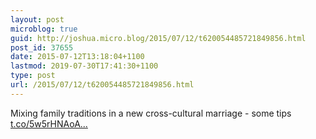 ```yaml
---
layout: post
microblog: true
guid: http://joshua.micro.blog/2015/07/12/t620054485721849856.html
post_id: 37655
date: 2015-07-12T13:18:04+1100
lastmod: 2019-07-30T17:41:30+1100
type: post
url: /2015/07/12/t620054485721849856.html
---
```

Mixing family traditions in a new cross-cultural marriage - some tips [t.co/5w5rHNAoA...](http://t.co/5w5rHNAoAg)
